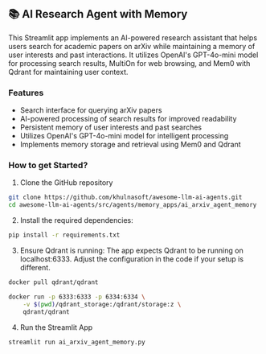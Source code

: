## 📚 AI Research Agent with Memory
This Streamlit app implements an AI-powered research assistant that helps users search for academic papers on arXiv while maintaining a memory of user interests and past interactions. It utilizes OpenAI's GPT-4o-mini model for processing search results, MultiOn for web browsing, and Mem0 with Qdrant for maintaining user context.

### Features

- Search interface for querying arXiv papers
- AI-powered processing of search results for improved readability
- Persistent memory of user interests and past searches
- Utilizes OpenAI's GPT-4o-mini model for intelligent processing
- Implements memory storage and retrieval using Mem0 and Qdrant

### How to get Started?

1. Clone the GitHub repository
```bash
git clone https://github.com/khulnasoft/awesome-llm-ai-agents.git
cd awesome-llm-ai-agents/src/agents/memory_apps/ai_arxiv_agent_memory
```

2. Install the required dependencies:

```bash
pip install -r requirements.txt
```

3. Ensure Qdrant is running:
The app expects Qdrant to be running on localhost:6333. Adjust the configuration in the code if your setup is different.

```bash
docker pull qdrant/qdrant

docker run -p 6333:6333 -p 6334:6334 \
    -v $(pwd)/qdrant_storage:/qdrant/storage:z \
    qdrant/qdrant
```

4. Run the Streamlit App
```bash
streamlit run ai_arxiv_agent_memory.py
```
